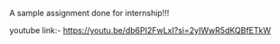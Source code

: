 A sample assignment done for internship!!!

youtube link:- https://youtu.be/db6PI2FwLxI?si=2yIWwR5dKQBfETkW
